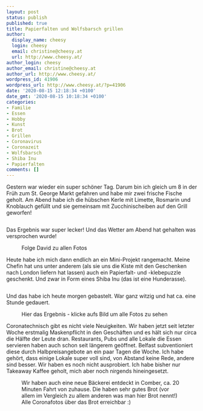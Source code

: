 ```yaml
---
layout: post
status: publish
published: true
title: Papierfalten und Wolfsbarsch grillen
author:
  display_name: cheesy
  login: cheesy
  email: christine@cheesy.at
  url: http://www.cheesy.at/
author_login: cheesy
author_email: christine@cheesy.at
author_url: http://www.cheesy.at/
wordpress_id: 41906
wordpress_url: http://www.cheesy.at/?p=41906
date: '2020-08-15 12:18:34 +0100'
date_gmt: '2020-08-15 10:18:34 +0100'
categories:
- Familie
- Essen
- Hobby
- Kunst
- Brot
- Grillen
- Coronavirus
- Coronazeit
- Wolfsbarsch
- Shiba Inu
- Papierfalten
comments: []
---
```

<!-- wp:paragraph -->
Gestern war wieder ein super schöner Tag. Darum bin ich gleich um 8 in der Früh zum St. George Markt gefahren und habe mir zwei frische Fische geholt. Am Abend habe ich die hübschen Kerle mit Limette, Rosmarin und Knoblauch gefüllt und sie gemeinsam mit Zucchinischeiben auf den Grill geworfen!
<!-- /wp:paragraph -->
<!-- wp:image {"id":41883} -->
<figure class="wp-block-image"><img src="{% link _fotos/leben-in-belfast/2020/wolfsbarsch/Wolfsbarsch-001.jpg %}" alt="" class="wp-image-41883"></figure>
<!-- /wp:image -->
<!-- wp:paragraph -->
Das Ergebnis war super lecker! Und das Wetter am Abend hat gehalten was versprochen wurde!
<!-- /wp:paragraph -->
<!-- wp:image {"id":41887,"linkDestination":"custom"} -->
<figure class="wp-block-image"><a href="{% link _fotos/leben-in-belfast/2020/wolfsbarsch/index.md %}"><img src="{% link _fotos/leben-in-belfast/2020/wolfsbarsch/Wolfsbarsch-005.jpg %}" alt="" class="wp-image-41887"></a><br>
<figcaption>Folge David zu allen Fotos</figcaption>
</figure>
<!-- /wp:image -->
<!-- wp:paragraph -->
Heute habe ich mich dann endlich an ein Mini-Projekt rangemacht. Meine Chefin hat uns unter anderem (als sie uns die Kiste mit den Geschenken nach London liefern hat lassen) auch ein Papierfalt- und -klebepuzzle geschenkt. Und zwar in Form eines Shiba Inu (das ist eine Hunderasse).
<!-- /wp:paragraph -->
<!-- wp:image {"id":41894} -->
<figure class="wp-block-image"><img src="{% link _fotos/kunstwerke/shiba-inu/Shiba-Inu-001.jpg %}" alt="" class="wp-image-41894"></figure>
<!-- /wp:image -->
<!-- wp:paragraph -->
Und das habe ich heute morgen gebastelt. War ganz witzig und hat ca. eine Stunde gedauert.
<!-- /wp:paragraph -->
<!-- wp:image {"id":41903,"linkDestination":"custom"} -->
<figure class="wp-block-image"><a href="{% link _fotos/kunstwerke/shiba-inu/index.md %}"><img src="{% link _fotos/kunstwerke/shiba-inu/Shiba-Inu-010.jpg %}" alt="" class="wp-image-41903"></a><br>
<figcaption>Hier das Ergebnis - klicke aufs Bild um alle Fotos zu sehen</figcaption>
</figure>
<!-- /wp:image -->
<!-- wp:paragraph -->
Coronatechnisch gibt es nicht viele Neuigkeiten. Wir haben jetzt seit letzter Woche erstmalig Maskenpflicht in den Geschäften und es hält sich nur circa die Hälfte der Leute dran.
<!-- /wp:paragraph -->
<!-- wp:paragraph -->
Restaurants, Pubs und alle Lokale die Essen servieren haben auch schon seit längerem geöffnet. Belfast subventioniert diese durch Halbpreisangebote an ein paar Tagen die Woche. Ich habe gehört, dass einige Lokale super voll sind, von Abstand keine Rede, andere sind besser. Wir haben es noch nicht ausprobiert. Ich habe bisher nur Takeaway Kaffee geholt, mich aber noch nirgends hineingesetzt.
<!-- /wp:paragraph -->
<!-- wp:image {"id":41878,"linkDestination":"custom"} -->
<figure class="wp-block-image"><a href="{% link _fotos/leben-in-belfast/2020/covid-19/index.md %}"><img src="{% link _fotos/leben-in-belfast/2020/covid-19/Coronazeit-124.jpg %}" alt="" class="wp-image-41878"></a><br>
<figcaption>Wir haben auch eine neue Bäckerei entdeckt in Comber, ca. 20 Minuten Fahrt von zuhause. Die haben sehr gutes Brot (vor allem im Vergleich zu allem anderen was man hier Brot nennt!) Alle Coronafotos über das Brot erreichbar :)</figcaption>
</figure>
<!-- /wp:image -->
